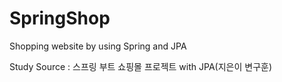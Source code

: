 # SpringShop
Shopping website by using Spring and JPA

Study Source :  스프링 부트 쇼핑몰 프로젝트 with JPA(지은이 변구훈)
